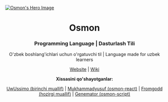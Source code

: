 <a href="https://osmon.dev"><img src="./profile/banners.png" alt="Osmon's Hero Image"></a>

<p align="center"><h1 align="center">Osmon</h1></p>

<p align="center"><h3 align="center">Programming Language | Dasturlash Tili</h3></p>

<p align="center">O'zbek boshlang'ichlari uchun o'rgatuvchi til | Language made for uzbek learners</p>

<p align="center"><a href="https://osmon.dev">Website</a> | <a href="https://wiki.osmon.dev">Wiki</a></p>

<p align="center"><b align="center">Xissasini qo'shayotganlar:</b></p>

<p align="center"><a href="https://github.com/uwussimo">UwUssimo (birinchi muallif)</a> | <a href="https://github.com/MrAbdurakhimov">Mukhammadyusuf (osmon-react)</a> | <a href="https://github.com/saidofficial">Fromgodd (hozirgi muallif)</a> | <a href="https://github.com/genemators">Genemator (osmon-script)</a></p>
